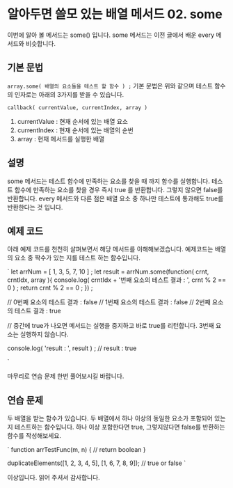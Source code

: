 # 알아두면 쓸모 있는 배열 메서드 02. some

이번에 알아 볼 메서드는 some() 입니다.
some 메서드는 이전 글에서 배운 every 메서드와 비슷합니다.

## 기본 문법

`
array.some( 배열의 요소들을 테스트 할 함수 ) ;
`
기본 문법은 위와 같으며 테스트 함수의 인자로는 아래의 3가지를 받을 수 있습니다.

`
callback( currentValue, currentIndex, array )
`

1. currentValue : 현재 순서에 있는 배열 요소
2. currentIndex : 현재 순서에 있는 배열의 순번
3. array : 현재 메서드를 실행한 배열

## 설명

some 메서드는 테스트 함수에 만족하는 요소를 찾을 때 까지 함수를 실행합니다.
테스트 함수에 만족하는 요소를 찾을 경우 즉시 true 를 반환합니다. 그렇지 않으면 false를 반환합니다.
every 메서드와 다른 점은 배열 요소 중 하나만 테스트에 통과해도 true를 반환한다는 것 입니다.

## 예제 코드

아래 예제 코드를 천천히 살펴보면서 해당 메서드를 이해해보겠습니다.
예제코드는 배열의 요소 중 짝수가 있는 지를 테스트 하는 함수입니다.

`
let arrNum = [ 1, 3, 5, 7, 10 ] ;
let result = arrNum.some(function( crnt, crntIdx, array ){
	console.log( crntIdx + '번째 요소의 테스트 결과 : ', crnt % 2 == 0 ) ;
	return crnt % 2 == 0 ;
}) ;

// 0번째 요소의 테스트 결과 :  false
// 1번째 요소의 테스트 결과 :  false
// 2번째 요소의 테스트 결과 :  true

// 중간에 true가 나오면 메서드는 실행을 중지하고 바로 true를 리턴합니다. 3번째 요소는 실행하지 않습니다.

console.log( 'result : ', result ) ;
// result :  true

`

마무리로 연습 문제 한번 풀어보시길 바랍니다.

## 연습 문제

두 배열을 받는 함수가 있습니다.
두 배열에서 하나 이상의 동일한 요소가 포함되어 있는지 테스트하는 함수입니다.
하나 이상 포함한다면 true, 그렇지않다면 false를 반환하는 함수를 작성해보세요.

`
function arrTestFunc(m, n) {
	// return boolean
}

duplicateElements([1, 2, 3, 4, 5], [1, 6, 7, 8, 9]);
// true or false
`

이상입니다.
읽어 주셔서 감사합니다.